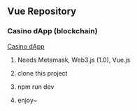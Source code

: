 ## Vue Repository

### Casino dApp (blockchain)
[Casino dApp](https://github.com/KimHunJin/Study-Book/tree/master/vue/vue-project)

1. Needs Metamask, Web3.js (1.0), Vue.js

2. clone this project

3. npm run dev

4. enjoy~
